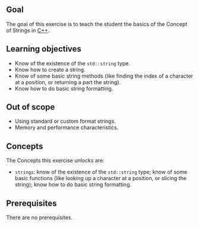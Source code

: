 ## Goal

The goal of this exercise is to teach the student the basics of the Concept of Strings in [C++][docs.string].

## Learning objectives

- Know of the existence of the `std::string` type.
- Know how to create a string.
- Know of some basic string methods (like finding the index of a character at a position, or returning a part the string).
- Know how to do basic string formatting.

## Out of scope

- Using standard or custom format strings.
- Memory and performance characteristics.

## Concepts

The Concepts this exercise unlocks are:

- `strings`: know of the existence of the `std::string` type; know of some basic functions (like looking up a character at a position, or slicing the string); know how to do basic string formatting.

## Prerequisites

There are no prerequisites.

[docs.string]: https://en.cppreference.com/w/cpp/string/basic_string
